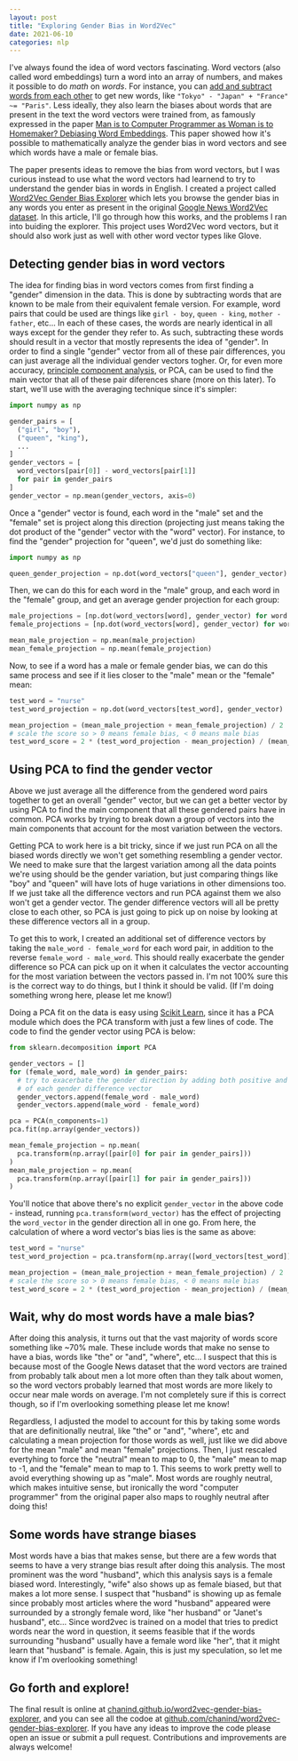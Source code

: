 ```yaml
---
layout: post
title: "Exploring Gender Bias in Word2Vec"
date: 2021-06-10
categories: nlp
---
```


I've always found the idea of word vectors fascinating. Word vectors (also called word embeddings) turn a word into an array of numbers, and makes it possible to do _math_ on _words_. For instance, you can [add and subtract words from each other](https://www.sciencedirect.com/science/article/abs/pii/0010028573900236) to get new words, like `"Tokyo" - "Japan" + "France" ~= "Paris"`. Less ideally, they also learn the biases about words that are present in the text the word vectors were trained from, as famously expressed in the paper [Man is to Computer Programmer as Woman is to Homemaker? Debiasing Word Embeddings](https://proceedings.neurips.cc/paper/2016/file/a486cd07e4ac3d270571622f4f316ec5-Paper.pdf). This paper showed how it's possible to mathematically analyze the gender bias in word vectors and see which words have a male or female bias.

The paper presents ideas to remove the bias from word vectors, but I was curious instead to use what the word vectors had learnend to try to understand the gender bias in words in English. I created a project called [Word2Vec Gender Bias Explorer](https://chanind.github.io/word2vec-gender-bias-explorer) which lets you browse the gender bias in any words you enter as present in the original [Google News Word2Vec dataset](https://code.google.com/archive/p/word2vec/). In this article, I'll go through how this works, and the problems I ran into buiding the explorer. This project uses Word2Vec word vectors, but it should also work just as well with other word vector types like Glove.

## Detecting gender bias in word vectors

The idea for finding bias in word vectors comes from first finding a "gender" dimension in the data. This is done by subtracting words that are known to be male from their equivalent female version. For example, word pairs that could be used are things like `girl - boy`, `queen - king`, `mother - father`, etc... In each of these cases, the words are nearly identical in all ways except for the gender they refer to. As such, subtracting these words should result in a vector that mostly represents the idea of "gender". In order to find a single "gender" vector from all of these pair differences, you can just average all the individual gender vectors togher. Or, for even more accuracy, [principle component analysis](https://en.wikipedia.org/wiki/Principal_component_analysis), or PCA, can be used to find the main vector that all of these pair diferences share (more on this later). To start, we'll use with the averaging technique since it's simpler:

```python
import numpy as np

gender_pairs = [
  ("girl", "boy"),
  ("queen", "king"),
  ...
]
gender_vectors = [
  word_vectors[pair[0]] - word_vectors[pair[1]]
  for pair in gender_pairs
]
gender_vector = np.mean(gender_vectors, axis=0)
```

Once a "gender" vector is found, each word in the "male" set and the "female" set is project along this direction (projecting just means taking the dot product of the "gender" vector with the "word" vector). For instance, to find the "gender" projection for "queen", we'd just do something like:

```python
import numpy as np

queen_gender_projection = np.dot(word_vectors["queen"], gender_vector)
```

Then, we can do this for each word in the "male" group, and each word in the "female" group, and get an average gender projection for each group:

```python
male_projections = [np.dot(word_vectors[word], gender_vector) for word in male_words]
female_projections = [np.dot(word_vectors[word], gender_vector) for word in female_words]

mean_male_projection = np.mean(male_projection)
mean_female_projection = np.mean(female_projection)
```

Now, to see if a word has a male or female gender bias, we can do this same process and see if it lies closer to the "male" mean or the "female" mean:

```python
test_word = "nurse"
test_word_projection = np.dot(word_vectors[test_word], gender_vector)

mean_projection = (mean_male_projection + mean_female_projection) / 2
# scale the score so > 0 means female bias, < 0 means male bias
test_word_score = 2 * (test_word_projection - mean_projection) / (mean_female_projection - mean_male_projection)
```

## Using PCA to find the gender vector

Above we just average all the difference from the gendered word pairs together to get an overall "gender" vector, but we can get a better vector by using PCA to find the main component that all these gendered pairs have in common. PCA works by trying to break down a group of vectors into the main components that account for the most variation between the vectors.

Getting PCA to work here is a bit tricky, since if we just run PCA on all the biased words directly we won't get something resembling a gender vector. We need to make sure that the largest variation among all the data points we're using should be the gender variation, but just comparing things like "boy" and "queen" will have lots of huge variations in other dimensions too. If we just take all the difference vectors and run PCA against them we also won't get a gender vector. The gender difference vectors will all be pretty close to each other, so PCA is just going to pick up on noise by looking at these difference vectors all in a group.

To get this to work, I created an additional set of difference vectors by taking the `male_word - female_word` for each word pair, in addition to the reverse `female_word - male_word`. This should really exacerbate the gender difference so PCA can pick up on it when it calculates the vector accounting for the most variation between the vectors passed in. I'm not 100% sure this is the correct way to do things, but I think it should be valid. (If I'm doing something wrong here, please let me know!)

Doing a PCA fit on the data is easy using [Scikit Learn](https://scikit-learn.org/), since it has a PCA module which does the PCA transform with just a few lines of code. The code to find the gender vector using PCA is below:

```python
from sklearn.decomposition import PCA

gender_vectors = []
for (female_word, male_word) in gender_pairs:
  # try to exacerbate the gender direction by adding both positive and negative versions
  # of each gender difference vector
  gender_vectors.append(female_word - male_word)
  gender_vectors.append(male_word - female_word)

pca = PCA(n_components=1)
pca.fit(np.array(gender_vectors))

mean_female_projection = np.mean(
  pca.transform(np.array([pair[0] for pair in gender_pairs]))
)
mean_male_projection = np.mean(
  pca.transform(np.array([pair[1] for pair in gender_pairs]))
)
```

You'll notice that above there's no explicit `gender_vector` in the above code - instead, running `pca.transform(word_vector)` has the effect of projecting the `word_vector` in the gender direction all in one go. From here, the calculation of where a word vector's bias lies is the same as above:

```python
test_word = "nurse"
test_word_projection = pca.transform(np.array([word_vectors[test_word]]))[0][0]

mean_projection = (mean_male_projection + mean_female_projection) / 2
# scale the score so > 0 means female bias, < 0 means male bias
test_word_score = 2 * (test_word_projection - mean_projection) / (mean_female_projection - mean_male_projection)
```

## Wait, why do most words have a male bias?

After doing this analysis, it turns out that the vast majority of words score something like ~70% male. These include words that make no sense to have a bias, words like "the" or "and", "where", etc... I suspect that this is because most of the Google News dataset that the word vectors are trained from probably talk about men a lot more often than they talk about women, so the word vectors probably learned that most words are more likely to occur near male words on average. I'm not completely sure if this is correct though, so if I'm overlooking something please let me know!

Regardless, I adjusted the model to account for this by taking some words that are definitionally neutral, like "the" or "and", "where", etc and calculating a mean projection for those words as well, just like we did above for the mean "male" and mean "female" projections. Then, I just rescaled evertyhing to force the "neutral" mean to map to 0, the "male" mean to map to -1, and the "female" mean to map to 1. This seems to work pretty well to avoid everything showing up as "male". Most words are roughly neutral, which makes intuitive sense, but ironically the word "computer programmer" from the original paper also maps to roughly neutral after doing this!

## Some words have strange biases

Most words have a bias that makes sense, but there are a few words that seems to have a very strange bias result after doing this analysis. The most prominent was the word "husband", which this analysis says is a female biased word. Interestingly, "wife" also shows up as female biased, but that makes a lot more sense. I suspect that "husband" is showing up as female since probably most articles where the word "husband" appeared were surrounded by a strongly female word, like "her husband" or "Janet's husband", etc... Since word2vec is trained on a model that tries to predict words near the word in question, it seems feasible that if the words surrounding "husband" usually have a female word like "her", that it might learn that "husband" is female. Again, this is just my speculation, so let me know if I'm overlooking something!

## Go forth and explore!

The final result is online at [chanind.github.io/word2vec-gender-bias-explorer](https://chanind.github.io/word2vec-gender-bias-explorer), and you can see all the codoe at [github.com/chanind/word2vec-gender-bias-explorer](https://github.com/chanind/word2vec-gender-bias-explorer). If you have any ideas to improve the code please open an issue or submit a pull request. Contributions and improvements are always welcome!

